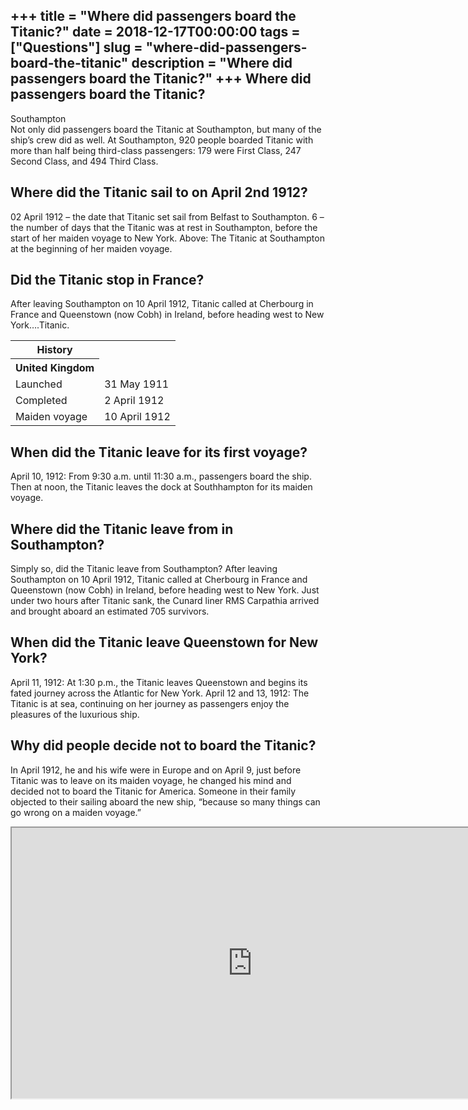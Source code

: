 +++
title = "Where did passengers board the Titanic?"
date = 2018-12-17T00:00:00
tags = ["Questions"]
slug = "where-did-passengers-board-the-titanic"
description = "Where did passengers board the Titanic?"
+++
Where did passengers board the Titanic?
---------------------------------------

Southampton  
Not only did passengers board the Titanic at Southampton, but many of the ship’s crew did as well. At Southampton, 920 people boarded Titanic with more than half being third-class passengers: 179 were First Class, 247 Second Class, and 494 Third Class.

Where did the Titanic sail to on April 2nd 1912?
------------------------------------------------

02 April 1912 – the date that Titanic set sail from Belfast to Southampton. 6 – the number of days that the Titanic was at rest in Southampton, before the start of her maiden voyage to New York. Above: The Titanic at Southampton at the beginning of her maiden voyage.

Did the Titanic stop in France?
-------------------------------

After leaving Southampton on 10 April 1912, Titanic called at Cherbourg in France and Queenstown (now Cobh) in Ireland, before heading west to New York….Titanic.

<table><tr><th>History</th></tr><tr><th>United Kingdom</th></tr><tr><td>Launched</td><td>31 May 1911</td></tr><tr><td>Completed</td><td>2 April 1912</td></tr><tr><td>Maiden voyage</td><td>10 April 1912</td></tr></table>

When did the Titanic leave for its first voyage?
------------------------------------------------

April 10, 1912: From 9:30 a.m. until 11:30 a.m., passengers board the ship. Then at noon, the Titanic leaves the dock at Southhampton for its maiden voyage.

Where did the Titanic leave from in Southampton?
------------------------------------------------

Simply so, did the Titanic leave from Southampton? After leaving Southampton on 10 April 1912, Titanic called at Cherbourg in France and Queenstown (now Cobh) in Ireland, before heading west to New York. Just under two hours after Titanic sank, the Cunard liner RMS Carpathia arrived and brought aboard an estimated 705 survivors.

When did the Titanic leave Queenstown for New York?
---------------------------------------------------

April 11, 1912: At 1:30 p.m., the Titanic leaves Queenstown and begins its fated journey across the Atlantic for New York. April 12 and 13, 1912: The Titanic is at sea, continuing on her journey as passengers enjoy the pleasures of the luxurious ship.

Why did people decide not to board the Titanic?
-----------------------------------------------

In April 1912, he and his wife were in Europe and on April 9, just before Titanic was to leave on its maiden voyage, he changed his mind and decided not to board the Titanic for America. Someone in their family objected to their sailing aboard the new ship, “because so many things can go wrong on a maiden voyage.”

<iframe allow="accelerometer; autoplay; clipboard-write; encrypted-media; gyroscope; picture-in-picture" allowfullscreen="" class="__youtube_prefs__  epyt-is-override  no-lazyload" data-no-lazy="1" data-origheight="433" data-origwidth="770" data-skipgform_ajax_framebjll="" height="433" id="_ytid_71798" loading="lazy" src="https://www.youtube.com/embed/-RrrPUG7k1E?enablejsapi=1&autoplay=0&cc_load_policy=0&cc_lang_pref=&iv_load_policy=1&loop=0&modestbranding=0&rel=1&fs=1&playsinline=0&autohide=2&theme=dark&color=red&controls=1&" title="YouTube player" width="770"></iframe>